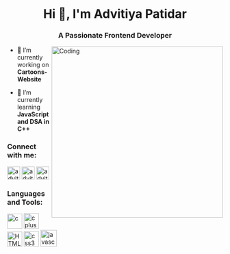 <h1 align="center">Hi 👋, I'm Advitiya Patidar</h1>
<h3 align="center">A Passionate Frontend Developer</h3>

<img align="right" alt="Coding" width="400" src="https://camo.githubusercontent.com/8bf6f6d78abc81fcf9c49f10649423e73ea44bc248e83aaae8759d401c829a84/68747470733a2f2f70687973696373677572756b756c2e66696c65732e776f726470726573732e636f6d2f323031392f30322f6368617261637465722d312e676966">

- 🔭 I’m currently working on **Cartoons-Website**

- 🌱 I’m currently learning **JavaScript and DSA in C++**

<h3 align="left">Connect with me:</h3>
<p align="left">
<a href="https://linkedin.com/in/advitiya9253" target="blank"><img align="center" src="https://cdn-icons-png.flaticon.com/512/179/179330.png" alt="advitiya9253" height="30" width="30" /></a>
<a href="https://instagram.com/advitiya.patidar" target="blank"><img align="center" src="https://upload.wikimedia.org/wikipedia/commons/a/a5/Instagram_icon.png" alt="advitiya.patidar" height="30" width="30" /></a>
<a href="https://www.facebook.com/advitiya.patidar.9/" target="blank"><img align="center" src="https://upload.wikimedia.org/wikipedia/commons/5/51/Facebook_f_logo_%282019%29.svg" alt="advitiya9253" height="30" width="30" /></a>
</p>

<h3 align="left">Languages and Tools:</h3>
<p align="left"> 
 <img src="https://upload.wikimedia.org/wikipedia/commons/1/18/C_Programming_Language.svg" alt="c" width="35" height="35"/>
 <img src="https://upload.wikimedia.org/wikipedia/commons/1/18/ISO_C%2B%2B_Logo.svg" alt="cplusplus" width="35" height="36"/>
 <img src="https://www.freepnglogos.com/uploads/html5-logo-png/html5-logo-html-logo-0.png" alt="HTML" width="35" height="35"/>
 <img src="https://upload.wikimedia.org/wikipedia/commons/6/62/CSS3_logo.svg" alt="css3" width="35" height="36"/>
 <img src="https://devcamp.es/wp-content/uploads/2021/02/javascript-300x300-1.png" alt="javascript" width="38" height="39"/>
</p>
